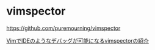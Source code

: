 # vimspector

<https://github.com/puremourning/vimspector>

[VimでIDEのようなデバッグが可能になるvimspectorの紹介](https://qiita.com/deresmos/items/01a59df438e1b881ef11)

